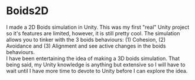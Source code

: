 # Boids2D
I made a 2D Boids simulation in Unity.
This was my first "real" Unity project so it's features are limited, however, it is still pretty cool. The simulation allows you to tinker with the 3 boids behaviours: (1) Cohesion, (2) Avoidance and (3) Alignment and see active changes in the boids behaviours. <br/> I have been entertaining the idea of making a 3D boids simulation. That being said, my Unity knowledge is anything but extensive so I will have to wait until I have more time to devote to Unity before I can explore the idea.  
